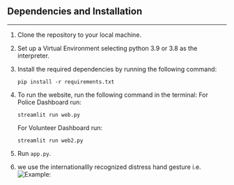 ## Dependencies and Installation
----------------------------

1. Clone the repository to your local machine.

2. Set up a Virtual Environment selecting python 3.9 or 3.8 as the interpreter. 

3. Install the required dependencies by running the following command:
   ```
   pip install -r requirements.txt
   ```

4. To run the website, run the following command in the terminal:
   For Police Dashboard run:
   ```
   streamlit run web.py
   ```
   For Volunteer Dashboard run:
   ```
   streamlit run web2.py
   ```
5. Run `app.py`.
6. we use the internationallly recognized distress hand gesture i.e.
   ![Example:](./distress_signal_using_cv/distress_signal_using_cv1-main/example.jpg)
